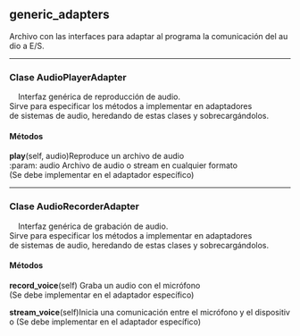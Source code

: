 
 ## generic\_adapters


Archivo con las interfaces para adaptar al programa la comunicación del audio a E/S.  

  
 --- 
 
### Clase **AudioPlayerAdapter**
      Interfaz genérica de reproducción de audio.
Sirve para especificar los métodos a implementar en adaptadores
de sistemas de audio, heredando de estas clases y sobrecargándolos.  
   
#### Métodos 

**play**(self, audio)Reproduce un archivo de audio
:param: audio Archivo de audio o stream en cualquier formato
(Se debe implementar en el adaptador específico)


---
 
### Clase **AudioRecorderAdapter**
      Interfaz genérica de grabación de audio.
Sirve para especificar los métodos a implementar en adaptadores de sistemas de audio, heredando de estas clases y sobrecargándolos.  

#### Métodos 

**record\_voice**(self)
Graba un audio con el micrófono
(Se debe implementar en el adaptador específico)

**stream\_voice**(self)Inicia una comunicación entre el micrófono y el dispositivo
(Se debe implementar en el adaptador específico)




 




